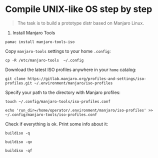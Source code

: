 # Compile UNIX-like OS step by step

> The task is to build a prototype distr based on Manjaro Linux.

1. Install Manjaro Tools

```
pamac install manjaro-tools-iso
```

Copy `manjaro-tools` settings to your home `.config`:

```
cp -R /etc/manjaro-tools  ~/.config
```

Download the latest ISO profiles anywhere in your `home` catalog:

```
git clone https://gitlab.manjaro.org/profiles-and-settings/iso-profiles.git ~/.environment/manjaro/iso-profiles
```

Specify your path to the directory with Manjaro profiles:

```
touch ~/.config/manjaro-tools/iso-profiles.conf
```

```
echo 'run_dir=/home/operator/.environment/manjaro/iso-profiles' >> ~/.config/manjaro-tools/iso-profiles.conf
```

Check if everything is ok. Print some info about it:

```
buildiso -q
```

```
buildiso -qv
```

```
buildiso -qf
```